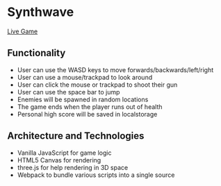# Synthwave

[Live Game](https://davidrichard23.github.io/synthwave)

## Functionality

- User can use the WASD keys to move forwards/backwards/left/right
- User can use a mouse/trackpad to look around
- User can click the mouse or trackpad to shoot their gun
- User can use the space bar to jump
- Enemies will be spawned in random locations
- The game ends when the player runs out of health
- Personal high score will be saved in localstorage

## Architecture and Technologies

- Vanilla JavaScript for game logic
- HTML5 Canvas for rendering
- three.js for help rendering in 3D space
- Webpack to bundle various scripts into a single source
